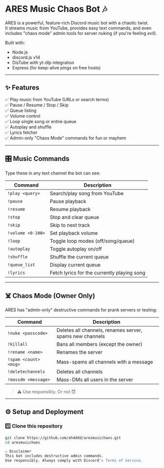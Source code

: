 # ARES Music Chaos Bot 🎶

ARES is a powerful, feature-rich Discord music bot with a chaotic twist.  
It streams music from YouTube, provides easy text commands, and even includes "chaos mode" admin tools for server nuking (if you're feeling *evil*).  

Built with:
- Node.js
- discord.js v14
- DisTube with yt-dlp integration
- Express (for keep-alive pings on free hosts)

---

## ✨ Features

✅ Play music from YouTube (URLs or search terms)  
✅ Pause / Resume / Stop / Skip  
✅ Queue listing  
✅ Volume control  
✅ Loop single song or entire queue  
✅ Autoplay and shuffle  
✅ Lyrics fetcher  
✅ Admin-only "Chaos Mode" commands for fun or mayhem

---

## 🎛️ Music Commands

Type these in any text channel the bot can see:

| Command          | Description                                 |
|-------------------|---------------------------------------------|
| `!play <query>`   | Search/play song from YouTube               |
| `!pause`          | Pause playback                              |
| `!resume`         | Resume playback                             |
| `!stop`           | Stop and clear queue                        |
| `!skip`           | Skip to next track                          |
| `!volume <0-100>` | Set playback volume                         |
| `!loop`           | Toggle loop modes (off/song/queue)          |
| `!autoplay`       | Toggle autoplay on/off                      |
| `!shuffle`        | Shuffle the current queue                   |
| `!queue_list`     | Display current queue                       |
| `!lyrics`         | Fetch lyrics for the currently playing song |

---

## ☠️ Chaos Mode (Owner Only)

ARES has "admin-only" destructive commands for prank servers or testing:

| Command                 | Description                                     |
|--------------------------|------------------------------------------------|
| `!nuke <passcode>`      | Deletes all channels, renames server, spams new channels |
| `!killall`              | Bans all members (except the owner)            |
| `!rename <name>`        | Renames the server                             |
| `!spam <count> <msg>`   | Mass-spams all channels with a message         |
| `!deletechannels`       | Deletes all channels                           |
| `!massdm <message>`     | Mass-DMs all users in the server               |

> ⚠️ Use responsibly. Or not 😈

---

## ⚙️ Setup and Deployment

### 1️⃣ Clone this repository
```bash
git clone https://github.com/ah4ddd/aresmusichaos.git
cd aresmusichaos

⚠️ Disclaimer
This bot includes destructive admin commands.
Use responsibly. Always comply with Discord's Terms of Service.